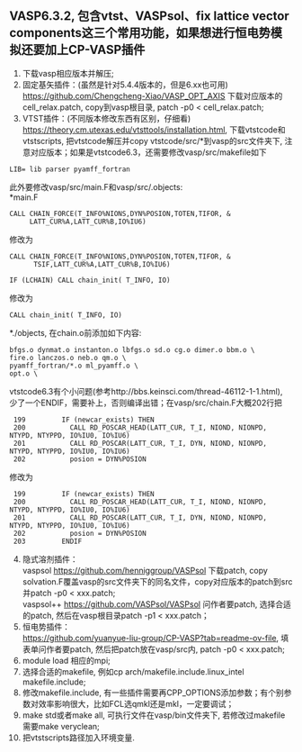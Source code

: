 ## VASP6.3.2, 包含vtst、VASPsol、fix lattice vector components这三个常用功能，如果想进行恒电势模拟还要加上CP-VASP插件  
1. 下载vasp相应版本并解压;  
2. 固定基矢插件：(虽然是针对5.4.4版本的，但是6.xx也可用)\
https://github.com/Chengcheng-Xiao/VASP_OPT_AXIS 下载对应版本的cell_relax.patch, copy到vasp根目录, patch -p0 < cell_relax.patch;
3. VTST插件：(不同版本修改东西有区别，仔细看)\
https://theory.cm.utexas.edu/vtsttools/installation.html, 下载vtstcode和vtstscripts, 把vtstcode解压并copy vtstcode/src/*到vasp的src文件夹下, 注意对应版本；如果是vtstcode6.3，还需要修改vasp/src/makefile如下
```
LIB= lib parser pyamff_fortran
```
此外要修改vasp/src/main.F和vasp/src/.objects:\
*main.F
```
CALL CHAIN_FORCE(T_INFO%NIONS,DYN%POSION,TOTEN,TIFOR, &
     LATT_CUR%A,LATT_CUR%B,IO%IU6)
```
修改为
```
CALL CHAIN_FORCE(T_INFO%NIONS,DYN%POSION,TOTEN,TIFOR, &
      TSIF,LATT_CUR%A,LATT_CUR%B,IO%IU6)
```
```
IF (LCHAIN) CALL chain_init( T_INFO, IO)
```
修改为
```
CALL chain_init( T_INFO, IO)
```
*./objects, 在chain.o前添加如下内容:  
```
bfgs.o dynmat.o instanton.o lbfgs.o sd.o cg.o dimer.o bbm.o \
fire.o lanczos.o neb.o qm.o \
pyamff_fortran/*.o ml_pyamff.o \
opt.o \
```
vtstcode6.3有个小问题(参考http://bbs.keinsci.com/thread-46112-1-1.html), 少了一个ENDIF，需要补上，否则编译出错；在vasp/src/chain.F大概202行把
```
 199         IF (newcar_exists) THEN
 200           CALL RD_POSCAR_HEAD(LATT_CUR, T_I, NIOND, NIONPD, NTYPD, NTYPPD, IO%IU0, IO%IU6)
 201           CALL RD_POSCAR(LATT_CUR, T_I, DYN, NIOND, NIONPD, NTYPD, NTYPPD, IO%IU0, IO%IU6)
 202           posion = DYN%POSION
```
修改为
```
 199         IF (newcar_exists) THEN
 200           CALL RD_POSCAR_HEAD(LATT_CUR, T_I, NIOND, NIONPD, NTYPD, NTYPPD, IO%IU0, IO%IU6)
 201           CALL RD_POSCAR(LATT_CUR, T_I, DYN, NIOND, NIONPD, NTYPD, NTYPPD, IO%IU0, IO%IU6)
 202           posion = DYN%POSION
 203         ENDIF
```
4. 隐式溶剂插件：\
vaspsol https://github.com/henniggroup/VASPsol 下载patch, copy solvation.F覆盖vasp的src文件夹下的同名文件，copy对应版本的patch到src并patch -p0 < xxx.patch;\
vaspsol++ https://github.com/VASPsol/VASPsol 问作者要patch, 选择合适的patch, 然后在vasp根目录patch -p1 < xxx.patch； 
5. 恒电势插件：\
https://github.com/yuanyue-liu-group/CP-VASP?tab=readme-ov-file, 填表单问作者要patch, 然后把patch放在vasp/src内, patch -p0 < xxx.patch;
6. module load 相应的mpi;  
7. 选择合适的makefile, 例如cp arch/makefile.include.linux_intel makefile.include; 
8. 修改makefile.include, 有一些插件需要再CPP_OPTIONS添加参数；有个别参数对效率影响很大，比如FCL选qmkl还是mkl，一定要调试；
9. make std或者make all, 可执行文件在vasp/bin文件夹下, 若修改过makefile需要make veryclean;  
10. 把vtstscripts路径加入环境变量.

